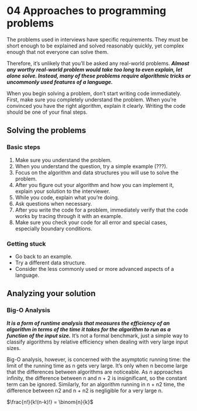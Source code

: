 # 04 Approaches to programming problems

The problems used in interviews have specific requirements. They must be short enough to be explained and solved reasonably quickly, yet complex enough that not everyone can solve them.

Therefore, it’s unlikely that you’ll be asked any real-world problems. _**Almost any worthy real-world problem would take too long to even explain, let alone solve. Instead, many of these problems require algorithmic tricks or uncommonly used features of a language.**_

When you begin solving a problem, don’t start writing code immediately. First, make sure you completely understand the problem. When you’re convinced you have the right algorithm, explain it clearly. Writing the code should be one of your final steps.

## Solving the problems
### Basic steps

1. Make sure you understand the problem.
2. When you understand the question, try a simple example (???).
3. Focus on the algorithm and data structures you will use to solve the problem.
4. After you figure out your algorithm and how you can implement it, explain your solution
to the interviewer.
5. While you code, explain what you’re doing.
6. Ask questions when necessary.
7. After you write the code for a problem, immediately verify that the code works by tracing through it with an example.
8. Make sure you check your code for all error and special cases, especially boundary conditions.

### Getting stuck

- Go back to an example.
- Try a different data structure.
- Consider the less commonly used or more advanced aspects of a language.

## Analyzing your solution
### Big-O Analysis
_**It is a form of runtime analysis that measures the efficiency of an algorithm in terms of the time it takes for the algorithm to run as a function of the input size.**_ It’s not a formal benchmark, just a simple way to classify algorithms by relative efficiency when dealing with very large input sizes.

Big-O analysis, however, is concerned with the asymptotic running time: the limit of the running time as n gets very large. It’s only when n become large that the differences between algorithms are noticeable. As $n$ approaches infinity, the difference between n and n + 2 is insignificant, so the constant term can be ignored. Similarly, for an algorithm running in n + n2 time, the difference between n2 and n + n2 is negligible for a very large n.

$\frac{n!}{k!(n-k)!} = \binom{n}{k}$